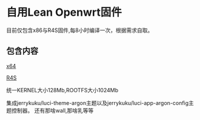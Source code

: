 # 自用Lean Openwrt固件
目前仅包含x86与R4S固件,每8小时编译一次，根据需求自取。
## 包含内容
[x64](https://github.com/smallprogram/OpenWrtAction/blob/main/config/x64.config)

[R4S](https://github.com/smallprogram/OpenWrtAction/blob/main/config/R4S.config)

统一KERNEL大小128Mb,ROOTFS大小1024Mb

集成jerrykuku/luci-theme-argon主题以及jerrykuku/luci-app-argon-config主题控制器。
还有那啥wall,那啥乳等等


